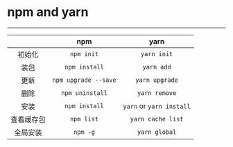 # npm and yarn

-----------

|            |         npm          |           yarn           |
| :--------: | :------------------: | :----------------------: |
|   初始化   |      `npm init`      |       `yarn init`        |
|    装包    |    `npm install`     |        `yarn add`        |
|    更新    | `npm upgrade --save` |      `yarn upgrade`      |
|    删除    |   `npm uninstall`    |      `yarn remove`       |
|    安装    |    `npm install`     | `yarn` or `yarn install` |
| 查看缓存包 |      `npm list`      |    `yarn cache list`     |
|  全局安装  |       `npm -g`       |      `yarn global`       |

